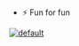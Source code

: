 - ⚡ Fun for fun

[![default](https://github-readme-stats.vercel.app/api/pin/?username=tulamelkii&repo=openstack&size_weight=1&count_weight=5&theme=transparent)]([https://github.com/tulamelkii/openstack]) 
 

<!---
tulamelkii/tulamelkii is a ✨ special ✨ repository because its `README.md` (this file) appears on your GitHub profile.
You can click the Preview link to take a look at your changes.
--->
